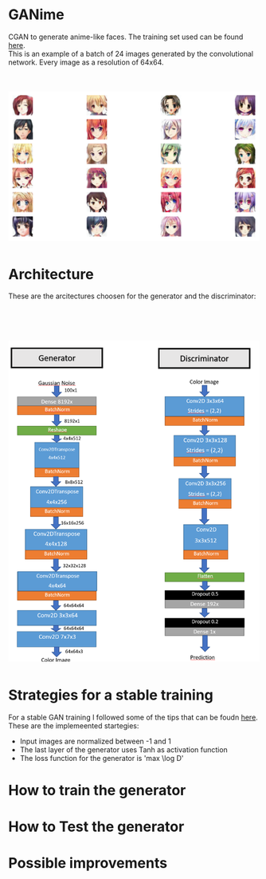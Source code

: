 # GANime
CGAN to generate anime-like faces. The training set used can be found [here](https://www.kaggle.com/splcher/animefacedataset).
</br>
This is an example of a batch of 24 images generated by the convolutional network. Every image as a resolution of 64x64.
</br>
<img src="Examples.png"
     alt="Generated Anime Faces"
     style="float: left; margin-top: 50px; margin-bottom: 50px;" />
     

# Architecture
These are the arcitectures choosen for the generator and the discriminator:

</br>
<img src="Architecture.png"
     alt="Layer diagram"
     style="float: left; margin-top: 50px; margin-bottom: 50px;" />

# Strategies for a stable training
For a stable GAN training I followed some of the tips that can be foudn [here](https://github.com/soumith/ganhacks).
These are the implemeented startegies:
* Input images are normalized between -1 and 1
* The last layer of the generator uses Tanh as activation function
* The loss function for the generator is 'max \log D'


# How to train the generator

# How to Test the generator

# Possible improvements
